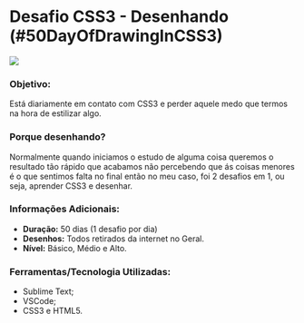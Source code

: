 # Desafio CSS3 - Desenhando (#50DayOfDrawingInCSS3)
![](https://user-images.githubusercontent.com/48417347/62843522-c18bfc00-bc90-11e9-9a13-f71807063789.jpg)

### Objetivo:
Está diariamente em contato com CSS3 e perder aquele medo que termos na hora de estilizar algo.

### Porque desenhando?
Normalmente quando iniciamos o estudo de alguma coisa queremos o resultado tão rápido que acabamos não percebendo que ás coisas menores é o que sentimos falta no final então no meu caso, foi 2 desafios em 1, ou seja, aprender CSS3 e desenhar.

### Informações Adicionais:
- **Duração:** 50 dias (1 desafio por dia)
- **Desenhos:** Todos retirados da internet no Geral.
- **Nível:** Básico, Médio e Alto.

### Ferramentas/Tecnologia Utilizadas:
- Sublime Text;
- VSCode;
- CSS3 e HTML5.
